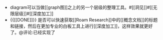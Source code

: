 - diagram可以当做[[graph图]]之上的另一个层级的整理工具。#[[洞见]]#[[无限层级]]#[[深度加工]]
- {{[[DONE]]}} 是否可以快速获取[[Roam Research]]中的[[概念文档]]的标题和链接，然后在更加专业的白板工具上进行[[深度加工]]，这样效果就更好了。@评论:已经实现了
